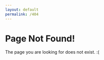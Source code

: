 ```yaml
---
layout: default
permalink: /404
---
```


# Page Not Found!

The page you are looking for does not exist. :(
